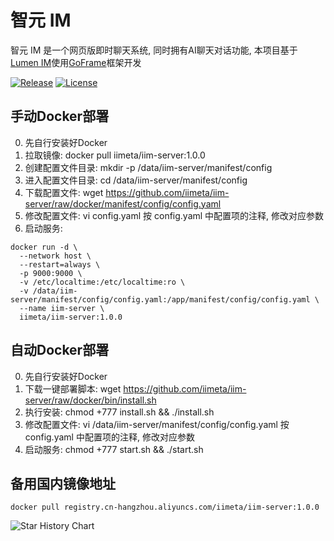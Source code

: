 # 智元 IM

智元 IM 是一个网页版即时聊天系统, 同时拥有AI聊天对话功能, 本项目基于[Lumen IM](https://github.com/gzydong/go-chat)使用[GoFrame](https://github.com/gogf/gf)框架开发

[![Release](https://img.shields.io/static/v1?label=release&message=v1.0.0&color=blue)](https://github.com/iimeta/iim-server/releases)
[![License](https://img.shields.io/static/v1?label=license&message=MIT&color=green)](https://github.com/iimeta/iim-server)

## 手动Docker部署
0. 先自行安装好Docker
1. 拉取镜像: docker pull iimeta/iim-server:1.0.0
2. 创建配置文件目录: mkdir -p /data/iim-server/manifest/config
5. 进入配置文件目录: cd /data/iim-server/manifest/config
6. 下载配置文件: wget https://github.com/iimeta/iim-server/raw/docker/manifest/config/config.yaml
7. 修改配置文件: vi config.yaml 按 config.yaml 中配置项的注释, 修改对应参数
8. 启动服务: 
```shell
docker run -d \
  --network host \
  --restart=always \
  -p 9000:9000 \
  -v /etc/localtime:/etc/localtime:ro \
  -v /data/iim-server/manifest/config/config.yaml:/app/manifest/config/config.yaml \
  --name iim-server \
  iimeta/iim-server:1.0.0
```

## 自动Docker部署
0. 先自行安装好Docker
1. 下载一键部署脚本: wget https://github.com/iimeta/iim-server/raw/docker/bin/install.sh
2. 执行安装: chmod +777 install.sh && ./install.sh
3. 修改配置文件: vi /data/iim-server/manifest/config/config.yaml 按 config.yaml 中配置项的注释, 修改对应参数
4. 启动服务: chmod +777 start.sh && ./start.sh

## 备用国内镜像地址
```shell
docker pull registry.cn-hangzhou.aliyuncs.com/iimeta/iim-server:1.0.0
```


![Star History Chart](https://api.star-history.com/svg?repos=iimeta/iim-server&type=Date)
